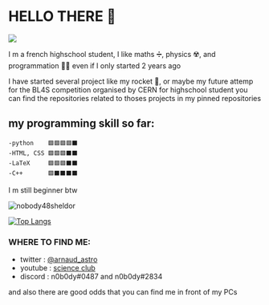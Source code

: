 # HELLO THERE 👋

![](https://cdn.discordapp.com/attachments/748653688515592332/817336205108183060/hello_there.gif)

I m a french highschool student, I like maths ➗, physics ☢️, and programmation 👨‍💻 even if I only started 2 years ago


I have started several project like my rocket 🚀, or maybe my future attemp for the BL4S competition organised by CERN for highschool student
you can find the repositories related to thoses projects in my pinned repositories


## my programming skill so far:

	-python    🟩🟩🟩🟩⬛️	
	-HTML, CSS 🟩🟩🟩⬛️⬛️
	-LaTeX 	   🟩🟩🟩⬛️⬛️ 
	-C++       🟩⬛️⬛️⬛️⬛️

I m still beginner btw


![nobody48sheldor](https://github-readme-stats.vercel.app/api?username=nobody48sheldor&theme=dark&show_icons=true)

[![Top Langs](https://github-readme-stats.vercel.app/api/top-langs/?username=nobody48sheldor&layout=compact&theme=dark)](https://github.com/anuraghazra/github-readme-stats)

### WHERE TO FIND ME:

 - twitter : [@arnaud_astro](https://twitter.com/arnaud_astro)
 - youtube : [science
   club](https://www.youtube.com/channel/UCCo4jh3XOCvjiZO9SeZMz7g)
 - discord : n0b0dy#0487  and n0b0dy#2834

and also there are good odds that you can find me in front of my PCs

